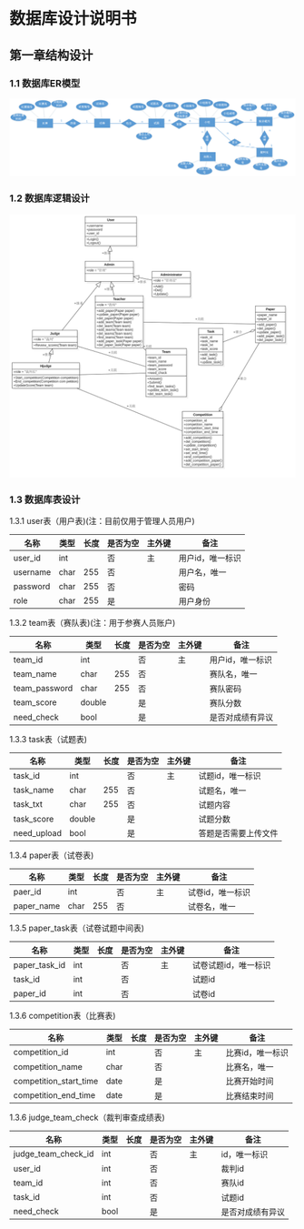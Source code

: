 # 数据库设计说明书<br>
## 第一章结构设计<br>
### 1.1 数据库ER模型<br>
![ER_img](/doc/img/ER.png) <br>
### 1.2 数据库逻辑设计<br>
![class_img](/doc/img/class.png) <br>
### 1.3 数据库表设计<br>
1.3.1 user表（用户表)(注：目前仅用于管理人员用户)<br>

名称 | 类型 | 长度 | 是否为空 | 主外键 | 备注
------------ | ------------- | ------------- | ------------- | ------------- | -------------
user_id | int |  | 否 | 主 | 用户id，唯一标识
username | char | 255 | 否 |  | 用户名，唯一
password | char | 255 | 否 |  | 密码
role | char | 255 | 是 |  | 用户身份

1.3.2 team表（赛队表)(注：用于参赛人员账户)<br>

名称 | 类型 | 长度 | 是否为空 | 主外键 | 备注
------------ | ------------- | ------------- | ------------- | ------------- | -------------
team_id | int |  | 否 | 主 | 用户id，唯一标识
team_name | char | 255 | 否 |  | 赛队名，唯一
team_password | char | 255 | 否 |  | 赛队密码
team_score | double |  | 是 |  | 赛队分数
need_check | bool |  | 是 |  | 是否对成绩有异议

1.3.3 task表（试题表)<br>

名称 | 类型 | 长度 | 是否为空 | 主外键 | 备注
------------ | ------------- | ------------- | ------------- | ------------- | -------------
task_id | int |  | 否 | 主 | 试题id，唯一标识
task_name | char | 255 | 否 |  | 试题名，唯一
task_txt | char | 255 | 否 |  | 试题内容
task_score | double |  | 是 |  | 试题分数
need_upload | bool |  | 是 |  | 答题是否需要上传文件

1.3.4 paper表（试卷表)<br>

名称 | 类型 | 长度 | 是否为空 | 主外键 | 备注
------------ | ------------- | ------------- | ------------- | ------------- | -------------
paer_id | int |  | 否 | 主 | 试卷id，唯一标识
paper_name | char | 255 | 否 |  | 试卷名，唯一

1.3.5 paper_task表（试卷试题中间表)<br>

名称 | 类型 | 长度 | 是否为空 | 主外键 | 备注
------------ | ------------- | ------------- | ------------- | ------------- | -------------
paper_task_id | int |  | 否 | 主 | 试卷试题id，唯一标识
task_id | int |  | 否 |  | 试题id
paper_id | int |  | 否 |  | 试卷id

1.3.6 competition表（比赛表)<br>

名称 | 类型 | 长度 | 是否为空 | 主外键 | 备注
------------ | ------------- | ------------- | ------------- | ------------- | -------------
competition_id | int |  | 否 | 主 | 比赛id，唯一标识
competition_name | char |  | 否 |  | 比赛名，唯一
competition_start_time | date |  | 是 |  | 比赛开始时间
competition_end_time | date |  | 是 |  | 比赛结束时间

1.3.6 judge_team_check（裁判审查成绩表)<br>

名称 | 类型 | 长度 | 是否为空 | 主外键 | 备注
------------ | ------------- | ------------- | ------------- | ------------- | -------------
judge_team_check_id | int |  | 否 | 主 | id，唯一标识
user_id | int |  | 否 |  | 裁判id
team_id | int |  | 否 |  | 赛队id
task_id | int |  | 否 |  | 试题id
need_check | bool |  | 是 |  | 是否对成绩有异议



